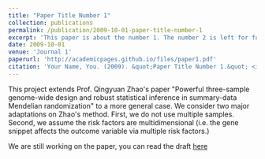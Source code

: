 ```yaml
---
title: "Paper Title Number 1"
collection: publications
permalink: /publication/2009-10-01-paper-title-number-1
excerpt: 'This paper is about the number 1. The number 2 is left for future work.'
date: 2009-10-01
venue: 'Journal 1'
paperurl: 'http://academicpages.github.io/files/paper1.pdf'
citation: 'Your Name, You. (2009). &quot;Paper Title Number 1.&quot; <i>Journal 1</i>. 1(1).'
---
```

This project extends Prof. Qingyuan Zhao's paper "Powerful three-sample genome-wide design and robust statistical inference in summary-data Mendelian randomization" to a more general case. We consider two major adaptations on Zhao's method. First, we do not use multiple samples. Second, we assume the risk factors are multidimensional (i.e. the gene snippet affects the outcome variable via multiple risk factors.)

We are still working on the paper, you can read the draft [here](http://BaichenTan.github.io/files/%5BIn%20Progress%5D%20Statistical%20inference%20in%20one-sample%20summary-data%20Mendelian%20randomization.pdf)
